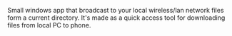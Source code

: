 Small windows app that broadcast to your local wireless/lan network files form a current directory.
It's made as a quick access tool for downloading files from local PC to phone.